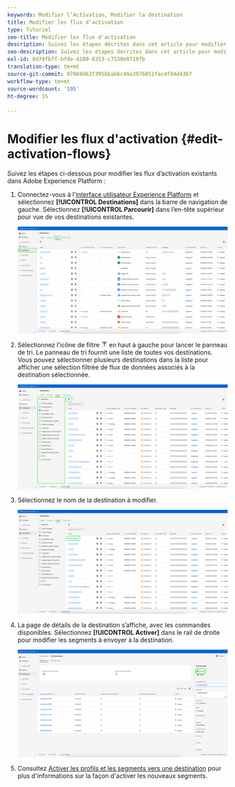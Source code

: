 ```yaml
---
keywords: Modifier l’Activation, Modifier la destination
title: Modifier les flux d'activation
type: Tutoriel
seo-title: Modifier les flux d'activation
description: Suivez les étapes décrites dans cet article pour modifier un flux d’activations existant dans Adobe Experience Platform.
seo-description: Suivez les étapes décrites dans cet article pour modifier un flux d’activations existant dans Adobe Experience Platform.
exl-id: 0d79fbff-bfde-4109-8353-c7530e9719fb
translation-type: tm+mt
source-git-commit: 07869d63f395bbab6c49a3976051facdf94d43b7
workflow-type: tm+mt
source-wordcount: '195'
ht-degree: 1%

---
```


# Modifier les flux d&#39;activation {#edit-activation-flows}

Suivez les étapes ci-dessous pour modifier les flux d’activation existants dans Adobe Experience Platform :

1. Connectez-vous à l&#39;[interface utilisateur Experience Platform](https://platform.adobe.com/) et sélectionnez **[!UICONTROL Destinations]** dans la barre de navigation de gauche. Sélectionnez **[!UICONTROL Parcourir]** dans l’en-tête supérieur pour vue de vos destinations existantes.

   ![Parcourir les destinations](../assets/ui/edit-activation/browse-destinations.png)

2. Sélectionnez l’icône de filtre ![Icône de filtre](../assets/ui/edit-activation/filter.png) en haut à gauche pour lancer le panneau de tri. Le panneau de tri fournit une liste de toutes vos destinations. Vous pouvez sélectionner plusieurs destinations dans la liste pour afficher une sélection filtrée de flux de données associés à la destination sélectionnée.

   ![Filtrer les destinations](../assets/ui/edit-activation/filter-destinations.png)

3. Sélectionnez le nom de la destination à modifier.

   ![Sélectionner la destination](../assets/ui/edit-activation/destination-select.png)

4. La page de détails de la destination s’affiche, avec les commandes disponibles. Sélectionnez **[!UICONTROL Activer]** dans le rail de droite pour modifier les segments à envoyer à la destination.

   ![Détails de la destination](../assets/ui/edit-activation/destination-details.png)

5. Consultez [Activer les profils et les segments vers une destination](activate-destinations.md) pour plus d&#39;informations sur la façon d&#39;activer les nouveaux segments.
